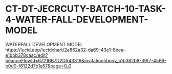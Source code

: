 # CT-DT-JECRCUTY-BATCH-10-TASK-4-WATER-FALL-DEVELOPMENT-MODEL
WATERFALL DEVELOPMENT MODEL
https://lucid.app/lucidchart/2a862a32-da69-43e1-8bea-e1bbb378caac/edit?beaconFlowId=6721BB7D2DA43319&invitationId=inv_b1b382b8-39f7-4589-b0d0-f6122d7b1a57&page=0_0
